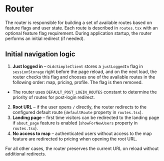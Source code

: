 # Router

The router is responsible for building a set of available routes based on feature flags and user state. Each route is described in `routes.tsx` with an optional feature flag requirement. During application startup, the router performs an initial redirect (if needed).

## Initial navigation logic

1. **Just logged in** – `OidcSimpleClient` stores a `justLoggedIn` flag in `sessionStorage` right before the page reload, and on the next load, the router checks this flag and chooses one of the available routes in the following order: map, pricing, profile. The flag is then removed.

- The router uses `DEFAULT_POST_LOGIN_ROUTES` constant to determine the priority of routes for post-login redirect.

2. **Root URL** – if the user opens `/` directly, the router redirects to the configured default route (`defaultRoute` property in `routes.tsx`).
3. **Landing page** – first time visitors can be redirected to the landing page if `about_page` feature is enabled (`showForNewUsers` property in `routes.tsx`).
4. **No access to map** – authenticated users without access to the map feature are redirected to pricing when opening the root URL.

For all other cases, the router preserves the current URL on reload without additional redirects.
